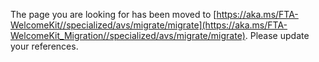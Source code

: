 The page you are looking for has been moved to [https://aka.ms/FTA-WelcomeKit//specialized/avs/migrate/migrate](https://aka.ms/FTA-WelcomeKit_Migration//specialized/avs/migrate/migrate). Please update your references.
